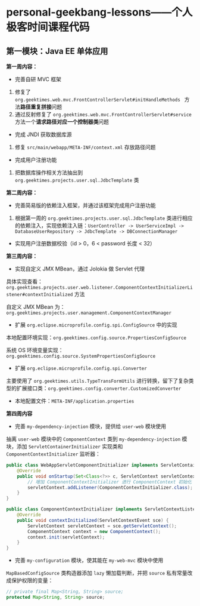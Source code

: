 # personal-geekbang-lessons——个人极客时间课程代码
## 第一模块：Java EE 单体应用

**第一周内容：**

- 完善自研 MVC 框架 

1. 修复了 `org.geektimes.web.mvc.FrontControllerServlet#initHandleMethods ` 方法**路径重复拼接**问题
2.  通过反射修复了 `org.geektimes.web.mvc.FrontControllerServlet#service ` 方法一个**请求路径对应一个控制器类**问题

- 完成 JNDI 获取数据库源

1. 修复 `src/main/webapp/META-INF/context.xml` 存放路径问题

- 完成用户注册功能

1. 把数据库操作相关方法抽出到 `org.geektimes.projects.user.sql.JdbcTemplate` 类

**第二周内容：**

- 完善简易版的依赖注入框架，并通过该框架完成用户注册功能

1. 根据第一周的 `org.geektimes.projects.user.sql.JdbcTemplate` 类进行相应的依赖注入，实现依赖注入链：`UserController -> UserServiceImpl -> DatabaseUserRepository -> JdbcTemplate -> DBConnectionManager`

- 实现用户注册数据校验（id > 0，6 < password 长度 < 32）

**第三周内容：**

- 实现自定义 JMX MBean，通过 Jolokia 做 Servlet 代理

具体实现查看：`org.geektimes.projects.user.web.listener.ComponentContextInitializerListener#contextInitialized` 方法

自定义  JMX MBean 为：`org.geektimes.projects.user.management.ComponentContextManager`

- 扩展 `org.eclipse.microprofile.config.spi.ConfigSource` 中的实现

本地配置环境实现：`org.geektimes.config.source.PropertiesConfigSource` 

系统 OS 环境变量实现： `org.geektimes.config.source.SystemPropertiesConfigSource`

- 扩展 `org.eclipse.microprofile.config.spi.Converter` 

主要使用了 `org.geektimes.utils.TypeTransFormUtils` 进行转换，留下了复杂类型的扩展接口类：`org.geektimes.config.converter.CustomizedConverter`

- 本地配置文件：`META-INF/application.properties`

**第四周内容**

- 完善 `my-dependency-injection` 模块，提供给 `user-web` 模块使用

抽离 `user-web` 模块中的 `ComponentContext` 类到 `my-dependency-injection` 模块，添加 `ServletContainerInitializer` 实现类和 `ComponentContextInitializer` 监听器：

```java
public class WebAppServletComponentInitializer implements ServletContainerInitializer {
    @Override
    public void onStartup(Set<Class<?>> c, ServletContext servletContext) throws ServletException {
        // 增加 ComponentContextInitializer 进行 ComponentContext 初始化
        servletContext.addListener(ComponentContextInitializer.class);
    }
}

public class ComponentContextInitializer implements ServletContextListener {
    @Override
    public void contextInitialized(ServletContextEvent sce) {
        ServletContext servletContext = sce.getServletContext();
        ComponentContext context = new ComponentContext();
        context.init(servletContext);
    }
}
```

- 完善 `my-configuration` 模块，使其能在 `my-web-mvc` 模块中使用

`MapBasedConfigSource` 类构造器添加 `lazy` 懒加载判断，并把 `source` 私有常量改成保护权限的变量：

```java
// private final Map<String, String> source;
protected Map<String, String> source;
```

